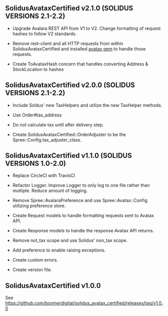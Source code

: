 ## SolidusAvataxCertified v2.1.0 (SOLIDUS VERSIONS 2.1-2.2)

- Upgrade Avalara REST API from V1 to V2. Change formatting of request hashes to follow V2 standards.

- Remove rest-client and all HTTP requests from within SolidusAvataxCertified and installed [avatax gem](https://github.com/skukx/avatax) to handle those requests.

- Create ToAvataxHash concern that handles converting Address & StockLocation to hashes

## SolidusAvataxCertified v2.0.0 (SOLIDUS VERSIONS 2.1-2.2)

- Include Soldus' new TaxHelpers and utilize the new TaxHelper methods.

- Use Order#tax_address

- Do not calculate tax until after delivery step.

- Create SolidusAvataxCertified::OrderAdjuster to be the Spree::Config.tax_adjuster_class.


## SolidusAvataxCertified v1.1.0 (SOLIDUS VERSIONS 1.0-2.0)

- Replace CircleCI with TravisCI

- Refactor Logger. Improve Logger to only log to one file rather than multiple. Reduce amount of logging.

- Remove Spree::AvalaraPreference and use Spree::Avatax::Config utilizing preference store.

- Create Request models to handle formatting requests sent to Avatax API.

- Create Response models to handle the response Avatax API returns.

- Remove not_tax scope and use Solidus' non_tax scope.

- Add preference to enable raising exceptions.

- Create custom errors.

- Create version file.


## SolidusAvataxCertified v1.0.0

See https://github.com/boomerdigital/solidus_avatax_certified/releases/tag/v1.0.0
